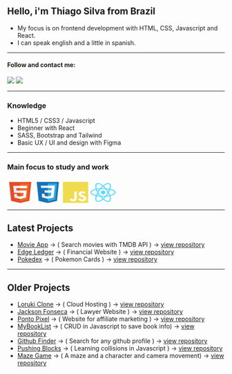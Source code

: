 ## Hello, i'm Thiago Silva from Brazil

-  My focus is on frontend development with HTML, CSS, Javascript and React. 
- I can speak english and a little in spanish.
---
#### Follow and contact me:
<div style="display: inline_block">
  <a href="https://www.linkedin.com/in/thiago-silva-80484b2b/" target="_blank"><img src="https://img.shields.io/badge/-LinkedIn-%230077B5?style=for-the-badge&logo=linkedin&logoColor=white" target="_blank"></a>
  <a href="https://instagram.com/thiagowfer" target="_blank"><img src="https://img.shields.io/badge/-Instagram-%23E4405F?style=for-the-badge&logo=instagram&logoColor=white" target="_blank"></a>
</div>

---

### Knowledge
- HTML5 / CSS3 / Javascript 
- Beginner with React
- SASS, Bootstrap and Tailwind
- Basic UX / UI and design with Figma

---
### Main focus to study and work        
<div style="display: inline_block; margin:-10px 0 15px 0;"><br>
  <img align="center" alt="HTML" height="50" width="60" src="https://raw.githubusercontent.com/devicons/devicon/master/icons/html5/html5-original.svg">
  <img align="center" alt="CSS" height="50" width="60" src="https://raw.githubusercontent.com/devicons/devicon/master/icons/css3/css3-original.svg">
  <img align="center" alt="Js" height="50" width="60" src="https://raw.githubusercontent.com/devicons/devicon/master/icons/javascript/javascript-plain.svg">
  <img align="center" alt="React" height="50" width="60" src="https://raw.githubusercontent.com/devicons/devicon/master/icons/react/react-original.svg">
</div> 

---

## Latest Projects
- [Movie App](https://thiagowfer.github.io/movie-app/) -> ( Search movies with TMDB API ) -> [view repository](https://github.com/thiagowfer/movie-app)
- [Edge Ledger](https://thiagowfer.github.io/edge-ledger/) -> ( Financial Website ) -> [view repository](https://github.com/thiagowfer/edge-ledger) 
- [Pokedex](https://thiagowfer.github.io/pokedex) -> ( Pokemon Cards ) -> [view repository](https://github.com/thiagowfer/pokedex)

---

## Older Projects
- [Loruki Clone](https://ioruki.netlify.app) -> ( Cloud Hosting ) -> [view repository](https://github.com/thiagowfer/loruki-clone)
- [Jackson Fonseca](https://thiagowfer.github.io/jackson-fonseca) -> ( Lawyer Website ) -> [view repository](https://github.com/thiagowfer/jackson-fonseca)
- [Ponto Pixel](https://thiagowfer.github.io/ponto-pixel) -> ( Website for affiliate marketing ) -> [view repository](https://github.com/thiagowfer/ponto-pixel)
- [MyBookList](https://thiagowfer.github.io/mybooklist-app/) -> ( CRUD in Javascript to save book info) -> [view repository](https://github.com/thiagowfer/mybooklist-app) 
- [Github Finder](https://thiagowfer.github.io/github-finder/) -> ( Search for any github profile ) -> [view repository](https://github.com/thiagowfer/github-finder)
- [Pushing Blocks](https://thiagowfer.github.io/pushing-blocks/) -> ( Learning collisions in Javascript ) -> [view repository](https://github.com/thiagowfer/pushing-blocks)
- [Maze Game](https://thiagowfer.github.io/maze-game/) -> ( A maze and a character and camera movement) -> [view repository](https://github.com/thiagowfer/maze-game)

